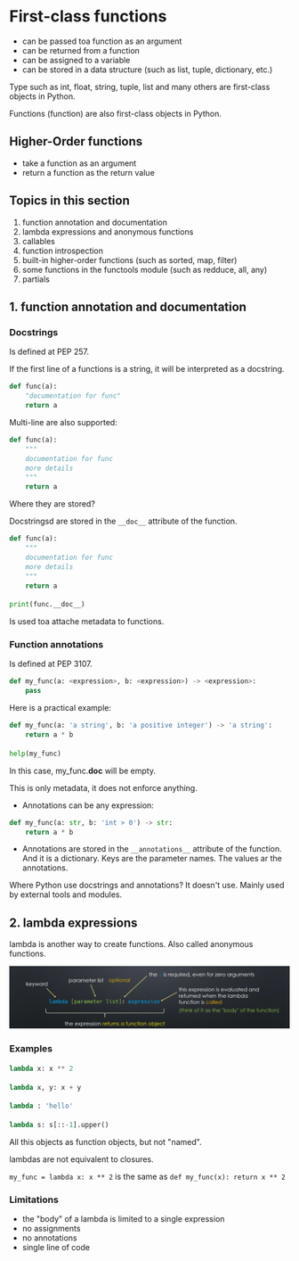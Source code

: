 # First-class functions

- can be passed toa function as an argument
- can be returned from a function
- can be assigned to a variable
- can be stored in a data structure (such as list, tuple, dictionary, etc.)

Type such as int, float, string, tuple, list and many others are first-class objects in Python.

Functions (function) are also first-class objects in Python.

## Higher-Order functions

- take a function as an argument
- return a function as the return value

## Topics in this section

1. function annotation and documentation
2. lambda expressions and anonymous functions
3. callables
4. function introspection
5. built-in higher-order functions (such as sorted, map, filter)
6. some functions in the functools module (such as redduce, all, any)
7. partials

## 1. function annotation and documentation

### Docstrings

Is defined at PEP 257.

If the first line of a functions is a string, it will be interpreted as a docstring.

```python
def func(a):
    "documentation for func"
    return a
```

Multi-line are also supported:

```python
def func(a):
    """
    documentation for func
    more details
    """
    return a
```

Where they are stored?

Docstringsd are stored in the `__doc__` attribute of the function.

```python
def func(a):
    """
    documentation for func
    more details
    """
    return a

print(func.__doc__)
```

Is used toa attache metadata to functions.

### Function annotations

Is defined at PEP 3107.

```python
def my_func(a: <expression>, b: <expression>) -> <expression>:
    pass
```

Here is a practical example:

```python
def my_func(a: 'a string', b: 'a positive integer') -> 'a string':
    return a * b

help(my_func)
```

In this case, my_func.__doc__ will be empty. 

This is only metadata, it does not enforce anything.

- Annotations can be any expression:

```python
def my_func(a: str, b: 'int > 0') -> str:
    return a * b
```

- Annotations are stored in the `__annotations__` attribute of the function. And it is a dictionary. Keys are the parameter names. The values ar the annotations.

Where Python use docstrings and annotations? It doesn't use. Mainly used by external tools and modules.

## 2. lambda expressions

lambda is another way to create functions. Also called anonymous functions.

![](lambda.png)

### Examples

```python
lambda x: x ** 2

lambda x, y: x + y

lambda : 'hello'

lambda s: s[::-1].upper()
```

All this objects as function objects, but not "named".

lambdas are not equivalent to closures.

```my_func = lambda x: x ** 2``` is the same as ```def my_func(x): return x ** 2```

### Limitations

- the "body" of a lambda is limited to a single expression
- no assignments
- no annotations
- single line of code

